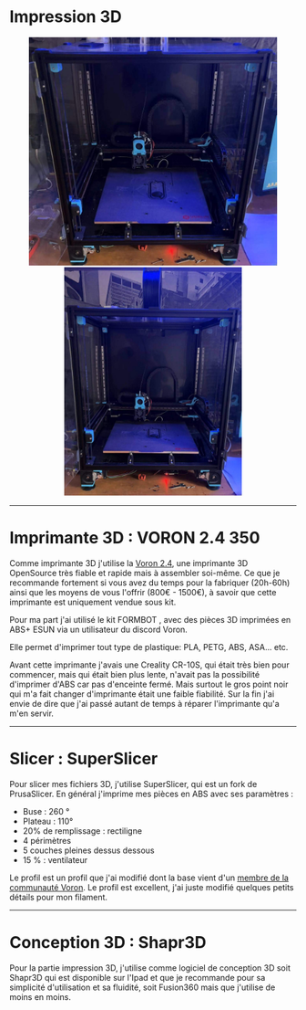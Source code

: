 # Impression 3D

<p align="center">
  <img src=imprimante.jpg height = "400">
  <img src=imprimante2.jpg height = "400">
</p>

---
# Imprimante 3D : VORON 2.4 350

Comme imprimante 3D j'utilise la <a href="https://vorondesign.com/voron2.4" target="_blank">Voron 2.4</a>, une imprimante 3D OpenSource très fiable et rapide mais à assembler soi-même. Ce que je recommande fortement si vous avez du temps pour la fabriquer (20h-60h) ainsi que les moyens de vous l'offrir (800€ - 1500€), à savoir que cette imprimante est uniquement vendue sous kit.

Pour ma part j'ai utilisé le kit FORMBOT , avec des pièces 3D imprimées en ABS+ ESUN via un utilisateur du discord Voron.

Elle permet d'imprimer tout type de plastique: PLA, PETG, ABS, ASA... etc.

Avant cette imprimante j'avais une Creality CR-10S, qui était très bien pour commencer, mais qui était bien plus lente, n'avait pas la possibilité d'imprimer d'ABS car pas d'enceinte fermé.
Mais surtout le gros point noir qui m'a fait changer d'imprimante était une faible fiabilité. Sur la fin j'ai envie de dire que j'ai passé autant de temps à réparer l'imprimante qu'a m'en servir.

---
# Slicer : SuperSlicer

Pour slicer mes fichiers 3D, j'utilise SuperSlicer, qui est un fork de PrusaSlicer.
En général j'imprime mes pièces en ABS avec ses paramètres :
- Buse : 260 °
- Plateau : 110°
- 20% de remplissage : rectiligne
- 4 périmètres
- 5 couches pleines dessus dessous
- 15 % : ventilateur

Le profil est un profil que j'ai modifié dont la base vient d'un <a href = "https://github.com/AndrewEllis93/Ellis-SuperSlicer-Profiles">membre de la communauté Voron</a>. Le profil est excellent, j'ai juste modifié quelques petits détails pour mon filament.

---
# Conception 3D : Shapr3D

Pour la partie impression 3D, j'utilise comme logiciel de conception 3D soit Shapr3D qui est disponible sur l'Ipad et que je recommande pour sa simplicité d'utilisation et sa fluidité, soit Fusion360 mais que j'utilise de moins en moins.
